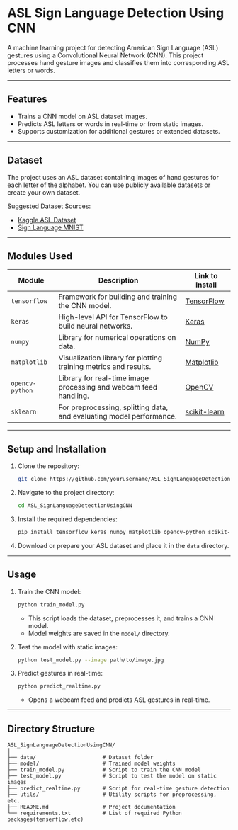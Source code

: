 # ASL Sign Language Detection Using CNN

A machine learning project for detecting American Sign Language (ASL) gestures using a Convolutional Neural Network (CNN). This project processes hand gesture images and classifies them into corresponding ASL letters or words.

---

## Features
- Trains a CNN model on ASL dataset images.
- Predicts ASL letters or words in real-time or from static images.
- Supports customization for additional gestures or extended datasets.

---

## Dataset
The project uses an ASL dataset containing images of hand gestures for each letter of the alphabet. You can use publicly available datasets or create your own dataset.

Suggested Dataset Sources:
- [Kaggle ASL Dataset](https://www.kaggle.com/)
- [Sign Language MNIST](https://www.kaggle.com/datamunge/sign-language-mnist)

---

## Modules Used
| Module               | Description                                                                | Link to Install                                                              |
|----------------------|----------------------------------------------------------------------------|------------------------------------------------------------------------------|
| `tensorflow`         | Framework for building and training the CNN model.                        | [TensorFlow](https://pypi.org/project/tensorflow/)                           |
| `keras`              | High-level API for TensorFlow to build neural networks.                   | [Keras](https://pypi.org/project/keras/)                                    |
| `numpy`              | Library for numerical operations on data.                                | [NumPy](https://pypi.org/project/numpy/)                                    |
| `matplotlib`         | Visualization library for plotting training metrics and results.          | [Matplotlib](https://pypi.org/project/matplotlib/)                          |
| `opencv-python`      | Library for real-time image processing and webcam feed handling.          | [OpenCV](https://pypi.org/project/opencv-python/)                           |
| `sklearn`            | For preprocessing, splitting data, and evaluating model performance.      | [scikit-learn](https://pypi.org/project/scikit-learn/)                      |

---

## Setup and Installation
1. Clone the repository:
    ```bash
    git clone https://github.com/yourusername/ASL_SignLanguageDetectionUsingCNN.git
    ```
2. Navigate to the project directory:
    ```bash
    cd ASL_SignLanguageDetectionUsingCNN
    ```
3. Install the required dependencies:
    ```bash
    pip install tensorflow keras numpy matplotlib opencv-python scikit-learn
    ```
4. Download or prepare your ASL dataset and place it in the `data` directory.

---

## Usage
1. Train the CNN model:
    ```bash
    python train_model.py
    ```
    - This script loads the dataset, preprocesses it, and trains a CNN model.
    - Model weights are saved in the `model/` directory.

2. Test the model with static images:
    ```bash
    python test_model.py --image path/to/image.jpg
    ```

3. Predict gestures in real-time:
    ```bash
    python predict_realtime.py
    ```
    - Opens a webcam feed and predicts ASL gestures in real-time.

---

## Directory Structure
```plaintext
ASL_SignLanguageDetectionUsingCNN/
│
├── data/                     # Dataset folder
├── model/                    # Trained model weights
├── train_model.py            # Script to train the CNN model
├── test_model.py             # Script to test the model on static images
├── predict_realtime.py       # Script for real-time gesture detection
├── utils/                    # Utility scripts for preprocessing, etc.
├── README.md                 # Project documentation
└── requirements.txt          # List of required Python packages(tenserflow,etc)
